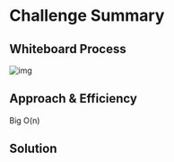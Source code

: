 # Challenge Summary
<!-- Description of the challenge -->

## Whiteboard Process
<!-- Embedded whiteboard image -->
![img](./cc06)

## Approach & Efficiency
<!-- What approach did you take? Why? What is the Big O space/time for this approach? -->
Big O(n)

## Solution
<!-- Show how to run your code, and examples of it in action -->
